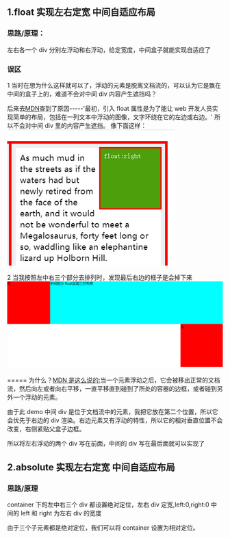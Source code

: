 ## 1.float 实现左右定宽 中间自适应布局

### 思路/原理：

左右各一个 div 分别左浮动和右浮动，给定宽度，中间盒子就能实现自适应了

### 误区

1 当时在想为什么这样就可以了，浮动的元素是脱离文档流的，可以认为它是飘在中间的盒子上的，难道不会对中间 div 内容产生遮挡吗？

后来去[MDN](https://developer.mozilla.org/zh-CN/docs/CSS/float)查到了原因-----'最初，引入 float 属性是为了能让 web 开发人员实现简单的布局，包括在一列文本中浮动的图像，文字环绕在它的左边或右边。' 所以不会对中间 div 里的内容产生遮挡。
像下面这样：
![](./img/k1.png)

2 当我按照左中右三个部分去排列时，发现最后右边的框子是会掉下来
![](./img/drop.png)

===== 为什么？[MDN 是这么说的:](https://developer.mozilla.org/zh-CN/docs/CSS/float)当一个元素浮动之后，它会被移出正常的文档流，然后向左或者向右平移，一直平移直到碰到了所处的容器的边框，或者碰到另外一个浮动的元素。

由于此 demo 中间 div 是位于文档流中的元素，我把它放在第二个位置，所以它会优先于右边的 div 渲染。右边元素又有浮动的特性，所以它的相对垂直位置不会改变，右侧紧贴父盒子边框。

所以将左右浮动的两个 div 写在前面，中间的 div 写在最后面就可以实现了

## 2.absolute 实现左右定宽 中间自适应布局

### 思路/原理

container 下的左中右三个 div 都设置绝对定位，左右 div 定宽,left:0,right:0 中间的 left 和 right 为左右 div 的宽度

由于三个子元素都是绝对定位，我们可以将 container 设置为相对定位。
